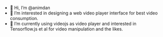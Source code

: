 - 👋 Hi, I’m @animdan
- 👀 I’m interested in designing a web video player interface for best video consumption.
- 🌱 I’m currently using videojs as video player and interested in Tensorflow.js et al for video manipulation and the likes.

<!---
animdan/animdan is a ✨ special ✨ repository because its `README.md` (this file) appears on your GitHub profile.
You can click the Preview link to take a look at your changes.
--->
